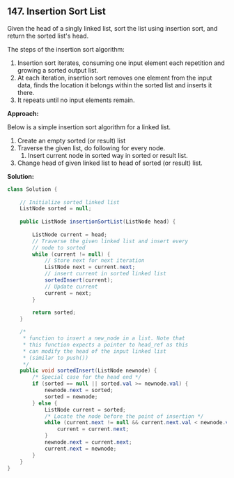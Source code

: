 ## 147. Insertion Sort List

Given the head of a singly linked list, sort the list using insertion sort, and return the sorted list's head.

The steps of the insertion sort algorithm:

1. Insertion sort iterates, consuming one input element each repetition and growing a sorted output list.
2. At each iteration, insertion sort removes one element from the input data, finds the location it belongs within the sorted list and inserts it there.
3. It repeats until no input elements remain.

**Approach:**

Below is a simple insertion sort algorithm for a linked list. 

1. Create an empty sorted (or result) list
2. Traverse the given list, do following for every node.
    1. Insert current node in sorted way in sorted or result list.
3. Change head of given linked list to head of sorted (or result) list.

**Solution:**

```java
class Solution {
    
    // Initialize sorted linked list
    ListNode sorted = null;
    
    public ListNode insertionSortList(ListNode head) {
        
        ListNode current = head;
        // Traverse the given linked list and insert every
        // node to sorted
        while (current != null) {
            // Store next for next iteration
            ListNode next = current.next;
            // insert current in sorted linked list
            sortedInsert(current);
            // Update current
            current = next;
        }
        
        return sorted;
    }

    /*
     * function to insert a new_node in a list. Note that
     * this function expects a pointer to head_ref as this
     * can modify the head of the input linked list
     * (similar to push())
     */
    public void sortedInsert(ListNode newnode) {
        /* Special case for the head end */
        if (sorted == null || sorted.val >= newnode.val) {
            newnode.next = sorted;
            sorted = newnode;
        } else {
            ListNode current = sorted;
            /* Locate the node before the point of insertion */
            while (current.next != null && current.next.val < newnode.val) {
                current = current.next;
            }
            newnode.next = current.next;
            current.next = newnode;
        }
    }
}
```